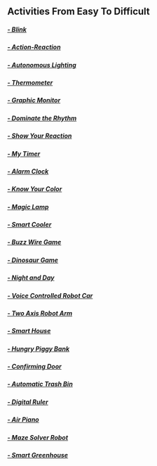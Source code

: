 ## Activities From Easy To Difficult
##### [- Blink](https://github.com/Robotistan/PicoBricks/tree/main/Software/Activities/Blink "Heading Link")
##### [- Action-Reaction](https://github.com/Robotistan/PicoBricks/tree/main/Software/Activities/Action-Reaction "Heading Link")
##### [- Autonomous Lighting](https://github.com/Robotistan/PicoBricks/tree/main/Software/Activities/Autonomous%20Lighting "Heading Link")
##### [- Thermometer](https://github.com/Robotistan/PicoBricks/tree/main/Software/Activities/Thermometer "Heading Link")
##### [- Graphic Monitor](https://github.com/Robotistan/PicoBricks/tree/main/Software/Activities/Graphic%20Monitor "Heading Link")
##### [- Dominate the Rhythm](https://github.com/Robotistan/PicoBricks/tree/main/Software/Activities/Dominate%20the%20Rhythm "Heading Link")
##### [- Show Your Reaction](https://github.com/Robotistan/PicoBricks/tree/main/Software/Activities/Show%20Your%20Reaction "Heading Link")
##### [- My Timer](https://github.com/Robotistan/PicoBricks/tree/main/Software/Activities/My%20Timer "Heading Link")
##### [- Alarm Clock](https://github.com/Robotistan/PicoBricks/tree/main/Software/Activities/Alarm%20Clock "Heading Link")
##### [- Know Your Color](https://github.com/Robotistan/PicoBricks/tree/main/Software/Activities/Know%20Your%20Color "Heading Link")
##### [- Magic Lamp](https://github.com/Robotistan/PicoBricks/tree/main/Software/Activities/Magic%20Lamp "Heading Link") 
##### [- Smart Cooler](https://github.com/Robotistan/PicoBricks/tree/main/Software/Activities/Smart%20Cooler "Heading Link") 
##### [- Buzz Wire Game](https://github.com/Robotistan/PicoBricks/tree/main/Software/Activities/Buzz%20Wire%20Game "Heading Link")
##### [- Dinosaur Game](https://github.com/Robotistan/PicoBricks/tree/main/Software/Activities/Buzz%20Wire%20Game "Heading Link")
##### [- Night and Day](https://github.com/Robotistan/PicoBricks/tree/main/Software/Activities/Night%20and%20Day "Heading Link")
##### [- Voice Controlled Robot Car](https://github.com/Robotistan/PicoBricks/tree/main/Software/Activities/Voice%20Controlled%20Robot%20Car "Heading Link")
##### [- Two Axis Robot Arm](https://github.com/Robotistan/PicoBricks/tree/main/Software/Activities/Two%20Axis%20Robot%20Arm "Heading Link")
##### [- Smart House](https://github.com/Robotistan/PicoBricks/tree/main/Software/Activities/Smart%20House "Heading Link")
##### [- Hungry Piggy Bank](https://github.com/Robotistan/PicoBricks/tree/main/Software/Activities/Hungry%20Piggy%20Bank "Heading Link") 
##### [- Confirming Door](https://github.com/Robotistan/PicoBricks/tree/main/Software/Activities/Confirming%20Door "Heading Link")
##### [- Automatic Trash Bin](https://github.com/Robotistan/PicoBricks/tree/main/Software/Activities/Automatic%20Trash%20Binn "Heading Link") 
##### [- Digital Ruler](https://github.com/Robotistan/PicoBricks/tree/main/Software/Activities/Digital%20Ruler "Heading Link")
##### [- Air Piano](https://github.com/Robotistan/PicoBricks/tree/main/Software/Activities/Air%20Piano "Heading Link")
##### [- Maze Solver Robot](https://github.com/Robotistan/PicoBricks/tree/main/Software/Activities/Maze%20Solver%20Robot "Heading Link")
##### [- Smart Greenhouse](https://github.com/Robotistan/PicoBricks/tree/main/Software/Activities/Smart%20Greenhouse "Heading Link")
